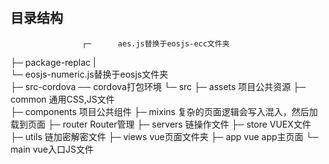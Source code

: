 # 


## 目录结构
                    ┌─      aes.js替换于eosjs-ecc文件夹   
├─  package-replac  |   
                    └─      eosjs-numeric.js替换于eosjs文件夹   
├─  src-cordova     ──      cordova打包环境
└─  src
    ├─ assets               项目公共资源
    ├─ common               通用CSS,JS文件     
    ├─ components           项目公共组件
    ├─ mixins               复杂的页面逻辑会写入混入，然后加载到页面
    ├─ router               Router管理
    ├─ servers              链操作文件
    ├─ store                VUEX文件
    ├─ utils                链加密解密文件
    ├─ views                vue页面文件夹
    ├─ app                  vue app主页面
    └─ main                 vue入口JS文件